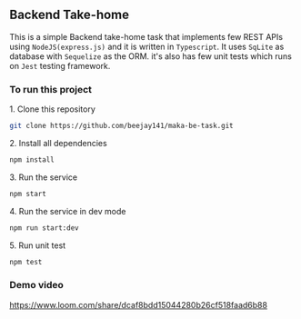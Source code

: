 ## Backend Take-home
This is a simple Backend take-home task that implements few REST APIs using `NodeJS(express.js)` and it is written in `Typescript`. It uses `SqLite` as database with `Sequelize` as the ORM. it's also has few unit tests which runs on `Jest` testing framework.


### To run this project

1\. Clone this repository

```sh
git clone https://github.com/beejay141/maka-be-task.git
```

2\. Install all dependencies

```sh
npm install
```

3\. Run the service

```sh
npm start
```

4\. Run the service in dev mode

```sh
npm run start:dev
```

5\. Run unit test

```sh
npm test
```

### Demo video
https://www.loom.com/share/dcaf8bdd15044280b26cf518faad6b88 